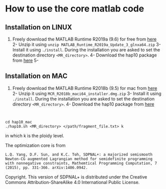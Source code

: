 


# How to use the core matlab code
 

## Installation on LINUX

1. Freely download the MATLAB Runtime R2019a (9.6) for free from [here](http://ssd.mathworks.com/supportfiles/downloads/R2019a/Release/3/deployment_files/installer/complete/glnxa64/MATLAB_Runtime_R2019a_Update_3_glnxa64.zip)
2- Unzip it using `unzip MATLAB_Runtime_R2019a_Update_3_glnxa64.zip`
3- Install it using `./install`. During the installation you are asked to set the destination directory `<MR_directory>`.
4- Download the hap10 package from [here](https://raw.githubusercontent.com/smajidian/10xpipline/master/hap10/hap10_linux) 
5-

## Installation on  MAC

1. Freely download the MATLAB Runtime R2018b (9.5) for mac  from [here](http://ssd.mathworks.com/supportfiles/downloads/R2018b/deployment_files/R2018b/installers/maci64/MCR_R2018b_maci64_installer.dmg.zip)
2- Unzip it using `MCR_R2018b_maci64_installer.dmg.zip`
3- Install it using `./install`. During the installation you are asked to set the destination directory `<MR_directory>`.
4- Download the hap10 package from [here](https://raw.githubusercontent.com/smajidian/10xpipline/master/hap10/hap10_mac) 

```


cd hap10_mac
./hap10.sh <MR_directory> </path/fragment_file.txt> k
```
in which k is the ploidy level.



The optimization core is from
```
L.Q. Yang, D.F. Sun, and K.C. Toh, SDPNAL+: a majorized semismooth Newton-CG augmented Lagrangian method for semidefinite programming with nonnegative constraints, Mathemtical Programming Computation, 7 (2015), pp. 331-366. arXiv:1406.0942.
```


Copyright.
This version of SDPNAL+ is distributed under the Creative Commons Attribution-ShareAlike 4.0 International Public License.
